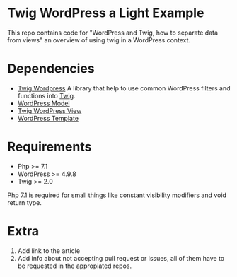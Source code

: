 # Twig WordPress a Light Example

This repo contains code for "WordPress and Twig, how to separate data from views" an overview of using
twig in a WordPress context.

# Dependencies 

- [Twig Wordpress](https://github.com/widoz/twig-wordpress) A library that help to use common WordPress filters and functions into [Twig](https://github.com/twigphp/Twig).
- [WordPress Model](https://github.com/widoz/wordpress-model)
- [Twig WordPress View](https://github.com/widoz/twig-wordpress-view)
- [WordPress Template](https://github.com/widoz/wordpress-template)

# Requirements

- Php >= 7.1
- WordPress >= 4.9.8
- Twig >= 2.0

Php 7.1 is required for small things like constant visibility modifiers and void return type.

# Extra

1. Add link to the article
2. Add info about not accepting pull request or issues, all of them have to be requested in the appropiated repos.
